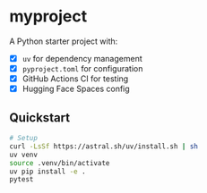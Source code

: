# myproject

A Python starter project with:

- [x] `uv` for dependency management
- [x] `pyproject.toml` for configuration
- [x] GitHub Actions CI for testing
- [x] Hugging Face Spaces config

## Quickstart

```bash
# Setup
curl -LsSf https://astral.sh/uv/install.sh | sh
uv venv
source .venv/bin/activate
uv pip install -e .
pytest
```
